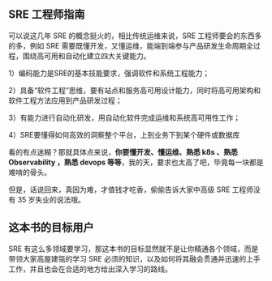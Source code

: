 ## SRE 工程师指南

可以说这几年 SRE 的概念挺火的，相比传统运维来说，SRE 工程师要会的东西多的多，例如 SRE 需要既懂开发，又懂运维，能端到端参与产品研发生命周期全过程，围绕高可用和自动化建立四大关键能力。

1）编码能力是SRE的基本技能要求，强调软件和系统工程能力；

2）具备“软件工程”思维，要有站点和服务高可用设计能力，同时将高可用架构和软件工程方法应用到产品研发过程；

3）有能力进行自动化研发，用自动化软件完成运维和系统高可用性工作；

4）SRE要懂得如何高效的洞察整个平台，上到业务下到某个硬件或数据库

看的有点迷糊？那就具体点来说，**你要懂开发、懂运维、熟悉 k8s 、熟悉 Observability ，熟悉 devops 等等**，我的天，要求也太高了吧，毕竟每一块都是难啃的骨头。

但是，话说回来，真因为难，才值钱才吃香，偷偷告诉大家中高级 SRE 工程师没有 35 岁失业的说法哦。

## 这本书的目标用户

SRE 有这么多领域要学习，那这本书的目标显然就不是让你精通各个领域，而是带领大家高屋建瓴的学习 SRE 必须的知识，以及如何将其融会贯通并迅速的上手工作，并且也会在合适的地方给出深入学习的路线。

